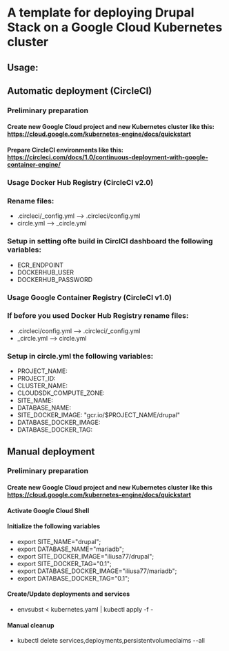 # A template for deploying Drupal Stack on a Google Сloud Kubernetes cluster

## Usage:

## Automatic deployment (CircleCI)

### Preliminary preparation
#### Create new Google Cloud project and new Kubernetes cluster like this: https://cloud.google.com/kubernetes-engine/docs/quickstart
#### Prepare CircleCI environments like this: https://circleci.com/docs/1.0/continuous-deployment-with-google-container-engine/

### Usage Docker Hub Registry (CircleCI v2.0)
### Rename files: 
 - .circleci/_config.yml --> .circleci/config.yml
 - circle.yml --> _circle.yml
### Setup in setting ofte build in CirclCI dashboard the following variables:
 - ECR_ENDPOINT
 - DOCKERHUB_USER
 - DOCKERHUB_PASSWORD

### Usage Google Container Registry (CircleCI v1.0)
### If before you used Docker Hub Registry rename files: 
  - .circleci/config.yml --> .circleci/_config.yml
  - _circle.yml --> circle.yml
### Setup in circle.yml the following variables:
  - PROJECT_NAME: 
  - PROJECT_ID: 
  - CLUSTER_NAME: 
  - CLOUDSDK_COMPUTE_ZONE: 
  - SITE_NAME: 
  - DATABASE_NAME:
  - SITE_DOCKER_IMAGE: "gcr.io/$PROJECT_NAME/drupal"
  - DATABASE_DOCKER_IMAGE: 
  - DATABASE_DOCKER_TAG: 

## Manual deployment

### Preliminary preparation
#### Create new Google Cloud project and new Kubernetes cluster like this https://cloud.google.com/kubernetes-engine/docs/quickstart
#### Activate Google Cloud Shell

#### Initialize the following variables

 - export SITE_NAME="drupal";
 - export DATABASE_NAME="mariadb"; 
 - export SITE_DOCKER_IMAGE="iliusa77/drupal"; 
 - export SITE_DOCKER_TAG="0.1"; 
 - export DATABASE_DOCKER_IMAGE="iliusa77/mariadb"; 
 - export DATABASE_DOCKER_TAG="0.1"; 

#### Create/Update deployments and services
 - envsubst < kubernetes.yaml | kubectl apply -f -

#### Manual cleanup
 - kubectl delete services,deployments,persistentvolumeclaims --all
